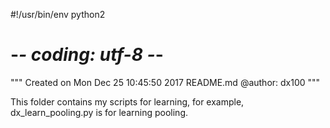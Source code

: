 #!/usr/bin/env python2
# -*- coding: utf-8 -*-
"""
Created on Mon Dec 25 10:45:50 2017
README.md
@author: dx100
"""

This folder contains my scripts for learning, for example, dx_learn_pooling.py is for learning pooling.
